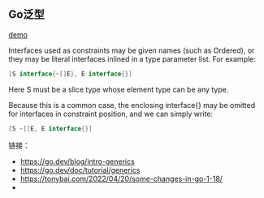 ## Go泛型

[demo](./demo/generics/main.go)


Interfaces used as constraints may be given names (such as Ordered), or they may be literal interfaces inlined in a type parameter list. For example:

```go
[S interface{~[]E}, E interface{}]
```
Here S must be a slice type whose element type can be any type.

Because this is a common case, the enclosing interface{} may be omitted for interfaces in constraint position, and we can simply write:

```go
[S ~[]E, E interface{}]
```


链接： 
+ https://go.dev/blog/intro-generics
+ https://go.dev/doc/tutorial/generics
+ https://tonybai.com/2022/04/20/some-changes-in-go-1-18/
+ 

